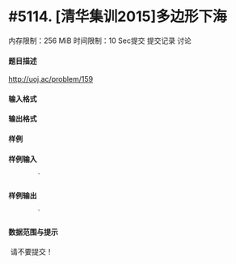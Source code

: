 
# #5114. [清华集训2015]多边形下海
内存限制：256 MiB 时间限制：10 Sec提交 提交记录 讨论
#### 题目描述
http://uoj.ac/problem/159

#### 输入格式

#### 输出格式

#### 样例

#### 样例输入

			`
#### 样例输出

			`
#### 数据范围与提示

 请不要提交！